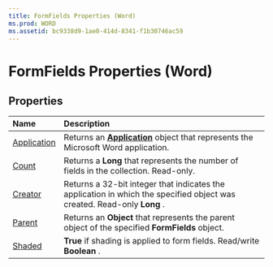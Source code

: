 ```yaml
---
title: FormFields Properties (Word)
ms.prod: WORD
ms.assetid: bc9338d9-1ae0-414d-8341-f1b30746ac59
---
```



# FormFields Properties (Word)

## Properties



|**Name**|**Description**|
|:-----|:-----|
|[Application](formfields-application-property-word.md)|Returns an  **[Application](application-object-word.md)** object that represents the Microsoft Word application.|
|[Count](formfields-count-property-word.md)|Returns a  **Long** that represents the number of fields in the collection. Read-only.|
|[Creator](formfields-creator-property-word.md)|Returns a 32-bit integer that indicates the application in which the specified object was created. Read-only  **Long** .|
|[Parent](formfields-parent-property-word.md)|Returns an  **Object** that represents the parent object of the specified **FormFields** object.|
|[Shaded](formfields-shaded-property-word.md)| **True** if shading is applied to form fields. Read/write **Boolean** .|

